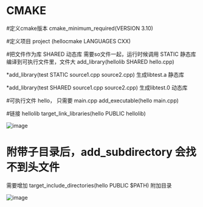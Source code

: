 # CMAKE

#定义cmake版本
cmake_minimum_required(VERSION 3.10)

#定义项目
project (hellocmake LANGUAGES CXX)

#把文件作为库 SHARED 动态库 需要so文件一起，运行时候调用   STATIC 静态库 编译到可执行文件里，文件大
add_library(hellolib SHARED hello.cpp)

*add_library(test STATIC source1.cpp source2.cpp) 生成libtest.a 静态库

*add_library(test SHARED source1.cpp source2.cpp) 生成libtest.0 动态库


#可执行文件 hello， 只需要 main.cpp
add_executable(hello main.cpp)

#链接 hellolib
target_link_libraries(hello PUBLIC hellolib)



![image](https://user-images.githubusercontent.com/63569149/146033380-48bbe439-b777-41d3-ba0f-22a07ffb4a99.png)


# 附带子目录后，add_subdirectory 会找不到头文件
需要增加 target_include_directories(hello PUBLIC $PATH) 附加目录

![image](https://user-images.githubusercontent.com/63569149/146042136-7e98715a-a927-49c1-be79-826a906425ad.png)


